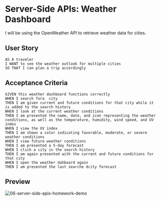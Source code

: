 # Server-Side APIs: Weather Dashboard

I will be using the OpenWeather API to retrieve weather data for cities.

## User Story

```
AS A traveler
I WANT to see the weather outlook for multiple cities
SO THAT I can plan a trip accordingly
```

## Acceptance Criteria

```
GIVEN this weather dashboard functions correctly
WHEN I search fora  city
THEN I am given current and future conditions for that city while it is added to the search history
WHEN I look at the current weather conditions
THEN I am presented the name, date, and icon representing the weather conditions, as well as the temperature, humidity, wind speed, and UV index
WHEN I view the UV index
THEN I am shown a color indicating favorable, moderate, or severe weather conditions
WHEN I view future weather conditions
THEN I am presented a 5-day forecast
WHEN I click a city in the search history
THEN I am again presented with the current and future conditions for that city
WHEN I open the weather dahboard again
THEN I am presented the last searche dcity forecast
```
## Preview
![06-server-side-apis-homework-demo](https://user-images.githubusercontent.com/67175494/89723178-78ac7780-d9b8-11ea-871b-e24001750b00.png)
